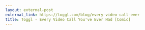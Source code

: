 ```yaml
---
layout: external-post
external_link: https://toggl.com/blog/every-video-call-ever
title: Toggl - Every Video Call You've Ever Had [Comic]
---
```

